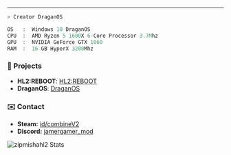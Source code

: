 ---
```zsh
> Creator DraganOS
```

```csharp
OS   :  Windows 10 DraganOS
CPU  :  AMD Ryzen 5 1600X 6-Core Processor 3.7Mhz
GPU  :  NVIDIA GeForce GTX 1060
RAM  :  16 GB HyperX 3200Mhz
```
### 📓 Projects
- **HL2:REBOOT**: [HL2:REBOOT](https://hl2reboot.vercel.app/)
- **DraganOS**: [DraganOS](https://dsc.gg/draganos)

### ✉️ Contact
- **Steam:** [id/combineV2](https://steamcommunity.com/id/combinev2)
- **Discord:** [jamergamer_mod](https://discord.com/users/jamergamer_mod)

![zipmishahl2 Stats](https://github-readme-stats.vercel.app/api?username=zipmishahl2&theme=dark&show_icons=true&hide_border=true&count_private=true)
